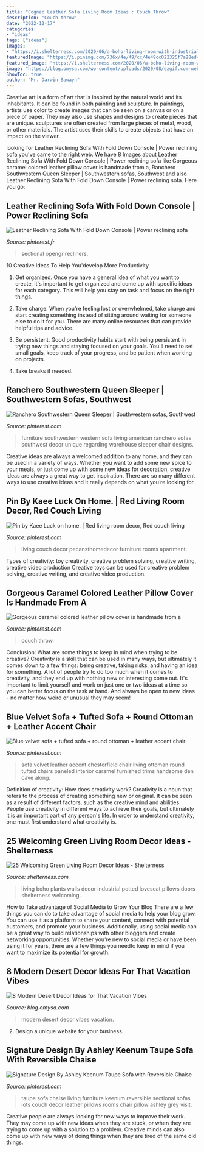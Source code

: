```yaml
---
title: "Cognac Leather Sofa Living Room Ideas : Couch Throw"
description: "Couch throw"
date: "2022-12-17"
categories:
- "ideas"
tags: ["ideas"]
images:
- "https://i.shelterness.com/2020/06/a-boho-living-room-with-industrial-walls-a-green-loveseat-vintage-green-doors-potted-plants-and-boho-pillows.jpg"
featuredImage: "https://i.pinimg.com/736x/4e/49/cc/4e49cc022325f7a28ed457fa92553f1a.jpg"
featured_image: "https://i.shelterness.com/2020/06/a-boho-living-room-with-industrial-walls-a-green-loveseat-vintage-green-doors-potted-plants-and-boho-pillows.jpg"
image: "https://blog.omysa.com/wp-content/uploads/2020/08/ezgif.com-webp-to-jpg-3-1.jpg"
ShowToc: true
author: "Mr. Darwin Sawayn"
---
```



Creative art is a form of art that is inspired by the natural world and its inhabitants. It can be found in both painting and sculpture. In paintings, artists use color to create images that can be seen on a canvas or on a piece of paper. They may also use shapes and designs to create pieces that are unique. sculptures are often created from large pieces of metal, wood, or other materials. The artist uses their skills to create objects that have an impact on the viewer.

	

		
looking for Leather Reclining Sofa With Fold Down Console | Power reclining sofa you've came to the right web. We have 8 Images about Leather Reclining Sofa With Fold Down Console | Power reclining sofa like Gorgeous caramel colored leather pillow cover is handmade from a, Ranchero Southwestern Queen Sleeper | Southwestern sofas, Southwest and also Leather Reclining Sofa With Fold Down Console | Power reclining sofa. Here you go:
		
    
## Leather Reclining Sofa With Fold Down Console | Power Reclining Sofa

<img loading=lazy src="https://i.pinimg.com/736x/07/bc/09/07bc0942eeb90eb262d77f747ac097a0.jpg" onerror="this.onerror=null;this.src='https://tse2.mm.bing.net/th?id=OIP.jTFNj8PAr_y-Bxe9xvWT7wHaFW&amp;pid=15.1';" alt="Leather Reclining Sofa With Fold Down Console | Power reclining sofa">

_Source: pinterest.fr_

>sectional opengr recliners. 

	

10 Creative Ideas To Help You'develop More Productivity
1. Get organized. Once you have a general idea of what you want to create, it's important to get organized and come up with specific ideas for each category. This will help you stay on task and focus on the right things.
2. Take charge. When you're feeling lost or overwhelmed, take charge and start creating something instead of sitting around waiting for someone else to do it for you. There are many online resources that can provide helpful tips and advice.

3. Be persistent. Good productivity habits start with being persistent in trying new things and staying focused on your goals. You'll need to set small goals, keep track of your progress, and be patient when working on projects.

4. Take breaks if needed.

    
## Ranchero Southwestern Queen Sleeper | Southwestern Sofas, Southwest

<img loading=lazy src="https://i.pinimg.com/736x/5c/ca/45/5cca4581eae6c18d6163fcdc3aeb4e30--southwestern-sofas-sofa-chair.jpg" onerror="this.onerror=null;this.src='https://tse2.mm.bing.net/th?id=OIP.EyO8_-wS5lDd2oiL8wEpxwHaG9&amp;pid=15.1';" alt="Ranchero Southwestern Queen Sleeper | Southwestern sofas, Southwest">

_Source: pinterest.com_

>furniture southwestern western sofa living american ranchero sofas southwest decor unique regarding warehouse sleeper chair designs. 

	

Creative ideas are always a welcomed addition to any home, and they can be used in a variety of ways. Whether you want to add some new spice to your meals, or just come up with some new ideas for decoration, creative ideas are always a great way to get inspiration. There are so many different ways to use creative ideas and it really depends on what you’re looking for.

    
## Pin By Kaee Luck On Home. | Red Living Room Decor, Red Couch Living

<img loading=lazy src="https://i.pinimg.com/originals/93/eb/f2/93ebf2f099678f002c641d99adabfe6a.jpg" onerror="this.onerror=null;this.src='https://tse2.mm.bing.net/th?id=OIP.tVx5GcxA-Njx7blUbWecwQHaJ4&amp;pid=15.1';" alt="Pin by Kaee Luck on home. | Red living room decor, Red couch living">

_Source: pinterest.com_

>living couch decor pecansthomedecor furniture rooms apartment. 

	

Types of creativity: toy creativity, creative problem solving, creative writing, creative video production
Creative toys can be used for creative problem solving, creative writing, and creative video production.

    
## Gorgeous Caramel Colored Leather Pillow Cover Is Handmade From A

<img loading=lazy src="https://i.pinimg.com/736x/4e/49/cc/4e49cc022325f7a28ed457fa92553f1a.jpg" onerror="this.onerror=null;this.src='https://tse3.mm.bing.net/th?id=OIP.5LilKfp1GiZRkBo3av4t4wHaLH&amp;pid=15.1';" alt="Gorgeous caramel colored leather pillow cover is handmade from a">

_Source: pinterest.com_

>couch throw. 

	

Conclusion: What are some things to keep in mind when trying to be creative?
Creativity is a skill that can be used in many ways, but ultimately it comes down to a few things: being creative, taking risks, and having an idea for something. A lot of people try to do too much when it comes to creativity, and they end up with nothing new or interesting come out. It's important to limit yourself and work on just one or two ideas at a time so you can better focus on the task at hand. And always be open to new ideas - no matter how weird or unusual they may seem!

    
## Blue Velvet Sofa + Tufted Sofa + Round Ottoman + Leather Accent Chair

<img loading=lazy src="https://i.pinimg.com/736x/82/3e/fa/823efaad4cb93d896d2c5ba841f177a5.jpg" onerror="this.onerror=null;this.src='https://tse2.mm.bing.net/th?id=OIP.yWozboU3z_TYoRik33fBxQHaKI&amp;pid=15.1';" alt="Blue velvet sofa + tufted sofa + round ottoman + leather accent chair">

_Source: pinterest.com_

>sofa velvet leather accent chesterfield chair living ottoman round tufted chairs paneled interior caramel furnished trims handsome den cave along. 

	

Definition of creativity: How does creativity work?
Creativity is a noun that refers to the process of creating something new or original. It can be seen as a result of different factors, such as the creative mind and abilities. People use creativity in different ways to achieve their goals, but ultimately it is an important part of any person's life. In order to understand creativity, one must first understand what creativity is.

    
## 25 Welcoming Green Living Room Decor Ideas - Shelterness

<img loading=lazy src="https://i.shelterness.com/2020/06/a-boho-living-room-with-industrial-walls-a-green-loveseat-vintage-green-doors-potted-plants-and-boho-pillows.jpg" onerror="this.onerror=null;this.src='https://tse2.mm.bing.net/th?id=OIP.dZ_4HOmRfaAnuK5_VlbWawAAAA&amp;pid=15.1';" alt="25 Welcoming Green Living Room Decor Ideas - Shelterness">

_Source: shelterness.com_

>living boho plants walls decor industrial potted loveseat pillows doors shelterness welcoming. 

	

How to Take advantage of Social Media to Grow Your Blog
There are a few things you can do to take advantage of social media to help your blog grow. You can use it as a platform to share your content, connect with potential customers, and promote your business. Additionally, using social media can be a great way to build relationships with other bloggers and create networking opportunities. Whether you’re new to social media or have been using it for years, there are a few things you needto keep in mind if you want to maximize its potential for growth.

    
## 8 Modern Desert Decor Ideas For That Vacation Vibes

<img loading=lazy src="https://blog.omysa.com/wp-content/uploads/2020/08/ezgif.com-webp-to-jpg-3-1.jpg" onerror="this.onerror=null;this.src='https://tse3.mm.bing.net/th?id=OIP._fInV0YQGPWsyS4_Cz_3twHaJ9&amp;pid=15.1';" alt="8 Modern Desert Decor Ideas for That Vacation Vibes">

_Source: blog.omysa.com_

>modern desert decor vibes vacation. 

	

2. Design a unique website for your business.

    
## Signature Design By Ashley Keenum Taupe Sofa With Reversible Chaise

<img loading=lazy src="https://i.pinimg.com/736x/64/10/79/64107958a1666392c4bdfe5a28944ed0--taupe-sofa-pillow-room.jpg" onerror="this.onerror=null;this.src='https://tse2.mm.bing.net/th?id=OIP.m0vY0aSRBzhcKX5qAIICoQHaGN&amp;pid=15.1';" alt="Signature Design By Ashley Keenum Taupe Sofa with Reversible Chaise">

_Source: pinterest.com_

>taupe sofa chaise living furniture keenum reversible sectional sofas lots couch decor leather pillows rooms chair pillow ashley grey visit. 

	

Creative people are always looking for new ways to improve their work. They may come up with new ideas when they are stuck, or when they are trying to come up with a solution to a problem. Creative minds can also come up with new ways of doing things when they are tired of the same old things.

